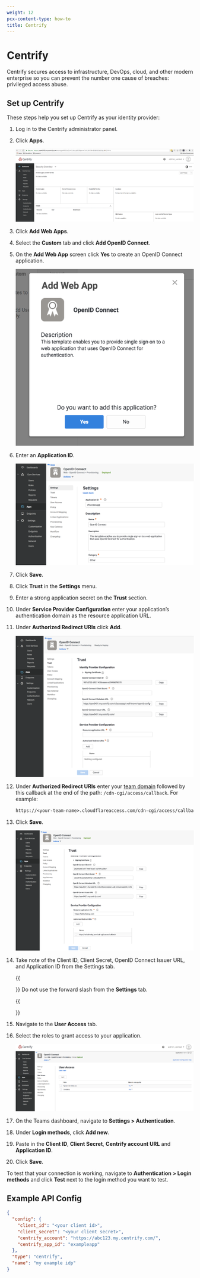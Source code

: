 ```yaml
---
weight: 12
pcx-content-type: how-to
title: Centrify
---
```


# Centrify

Centrify secures access to infrastructure, DevOps, cloud, and other modern enterprise so you can prevent the number one cause of breaches: privileged access abuse.

## Set up Centrify

These steps help you set up Centrify as your identity provider:

1.  Log in to the Centrify administrator panel.

2.  Click **Apps**.

    ![Centrify Security Overview](../../static/documentation/identity/centrify/centrify-1.png)

3.  Click **Add Web Apps**.

4.  Select the **Custom** tab and click **Add OpenID Connect**.

5.  On the **Add Web App** screen click **Yes** to create an OpenID Connect application.

    ![Add Web App screen](../../static/documentation/identity/centrify/centrify-3.png)

6.  Enter an **Application ID**.

    ![Centrify Settings](../../static/documentation/identity/centrify/centrify-4.png)

7.  Click **Save**.

8.  Click **Trust** in the **Settings** menu.

9.  Enter a strong application secret on the **Trust** section.

10. Under **Service Provider Configuration** enter your application’s authentication domain as the resource application URL.

11. Under **Authorized Redirect URIs** click **Add**.

    ![Centrify OpenID Connect](../../static/documentation/identity/centrify/centrify-5.png)

12. Under **Authorized Redirect URIs** enter your [team domain](/cloudflare-one/glossary/#team-domain) followed by this callback at the end of the path: `/cdn-cgi/access/callback`. For example:

    ```txt
    https://<your-team-name>.cloudflareaccess.com/cdn-cgi/access/callback
    ```

13. Click **Save**.

    ![Centrify Trust](../../static/documentation/identity/centrify/centrify-6.png)

14. Take note of the Client ID, Client Secret, OpenID Connect Issuer URL, and Application ID from the Settings tab.

    {{<Aside>}}
    Do not use the forward slash from the <strong>Settings</strong> tab.

    {{</Aside>}}

15. Navigate to the **User Access** tab.

16. Select the roles to grant access to your application.

    ![Centrify User Access](../../static/documentation/identity/centrify/centrify-7.png)

17. On the Teams dashboard, navigate to **Settings > Authentication**.

18. Under **Login methods**, click **Add new**.

19. Paste in the **Client ID**, **Client Secret**, **Centrify account URL** and **Application ID**.

20. Click **Save**.

To test that your connection is working, navigate to **Authentication > Login methods** and click **Test** next to the login method you want to test.

## **Example API Config**

```json
{
  "config": {
    "client_id": "<your client id>",
    "client_secret": "<your client secret>",
    "centrify_account": "https://abc123.my.centrify.com/",
    "centrify_app_id": "exampleapp"
  },
  "type": "centrify",
  "name": "my example idp"
}
```
